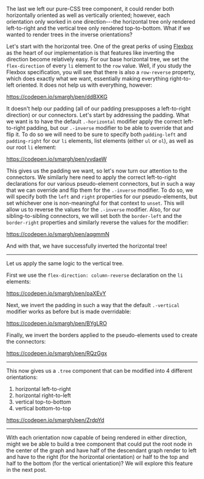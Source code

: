 The last we left our pure-CSS tree component, it could render both horizontally oriented as well as vertically oriented; however, each orientation only worked in one direction---the horizontal tree only rendered left-to-right and the vertical tree only rendered top-to-bottom. What if we wanted to render trees in the inverse orientations?

Let's start with the horizontal tree. One of the great perks of using [Flexbox]() as the heart of our implementation is that features like inverting the direction become relatively easy. For our base horizontal tree, we set the `flex-direction` of every `li` element to the `row` value. Well, if you study the Flexbox specification, you will see that there is also a `row-reverse` property, which does exactly what we want, essentially making everything right-to-left oriented. It does not help us with everything, however:

https://codepen.io/smargh/pen/ddBXKG

It doesn't help our padding (all of our padding presupposes a left-to-right direction) or our connectors. Let's start by addressing the padding. What we want is to have the default `.-horizontal` modifier apply the correct left-to-right padding, but our `.-inverse` modifier to be able to override that and flip it. To do so we will need to be sure to specify both `padding-left` and `padding-right` for our `li` elements, list elements (either `ul` or `ol`), as well as our root `li` element:

https://codepen.io/smargh/pen/yvdaeW

This gives us the padding we want, so let's now turn our attention to the connectors. We similarly here need to apply the correct left-to-right declarations for our various pseudo-element connectors, but in such a way that we can override and flip them for the `.-inverse` modifier. To do so, we will specify both the `left` and `right` properties for our pseudo-elements, but set whichever one is non-meaningful for that context to `unset`. This will allow us to reverse the values for the `.-inverse` modifier. Also, for our sibling-to-sibling connectors, we will set both the `border-left` and the `border-right` properties and similarly reverse the values for the modifier:

https://codepen.io/smargh/pen/aqgmmN

And with that, we have successfully inverted the horizontal tree!

- - -

Let us apply the same logic to the vertical tree.

First we use the `flex-direction: column-reverse` declaration on the `li` elements:

https://codepen.io/smargh/pen/paXEvY

Next, we invert the padding in such a way that the default `.-vertical` modifier works as before but is made overridable:

https://codepen.io/smargh/pen/BYgLRO

Finally, we invert the borders applied to the pseudo-elements used to create the connectors:

https://codepen.io/smargh/pen/RQzGgx

- - -

This now gives us a `.tree` component that can be modified into 4 different orientations:

1. horizontal left-to-right
2. horizontal right-to-left
3. vertical top-to-bottom
4. vertical bottom-to-top

https://codepen.io/smargh/pen/ZrdpYd

- - -

With each orientation now capable of being rendered in either direction, might we be able to build a tree component that could put the root node in the center of the graph and have half of the descendant graph render to left and have to the right (for the horizontal orientation) or half to the top and half to the bottom (for the vertical orientation)? We will explore this feature in the next post.
